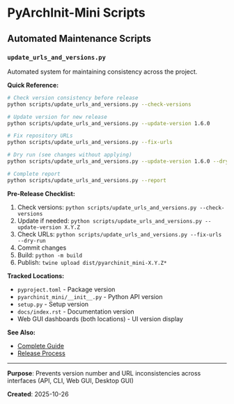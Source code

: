 # PyArchInit-Mini Scripts

## Automated Maintenance Scripts

### `update_urls_and_versions.py`

Automated system for maintaining consistency across the project.

**Quick Reference:**

```bash
# Check version consistency before release
python scripts/update_urls_and_versions.py --check-versions

# Update version for new release
python scripts/update_urls_and_versions.py --update-version 1.6.0

# Fix repository URLs
python scripts/update_urls_and_versions.py --fix-urls

# Dry run (see changes without applying)
python scripts/update_urls_and_versions.py --update-version 1.6.0 --dry-run

# Complete report
python scripts/update_urls_and_versions.py --report
```

**Pre-Release Checklist:**

1. Check versions: `python scripts/update_urls_and_versions.py --check-versions`
2. Update if needed: `python scripts/update_urls_and_versions.py --update-version X.Y.Z`
3. Check URLs: `python scripts/update_urls_and_versions.py --fix-urls --dry-run`
4. Commit changes
5. Build: `python -m build`
6. Publish: `twine upload dist/pyarchinit_mini-X.Y.Z*`

**Tracked Locations:**

- `pyproject.toml` - Package version
- `pyarchinit_mini/__init__.py` - Python API version
- `setup.py` - Setup version
- `docs/index.rst` - Documentation version
- Web GUI dashboards (both locations) - UI version display

**See Also:**

- [Complete Guide](../docs/AUTOMATED_UPDATES_GUIDE.md)
- [Release Process](../docs/RELEASE_PROCESS.md)

---

**Purpose**: Prevents version number and URL inconsistencies across interfaces (API, CLI, Web GUI, Desktop GUI)

**Created**: 2025-10-26
